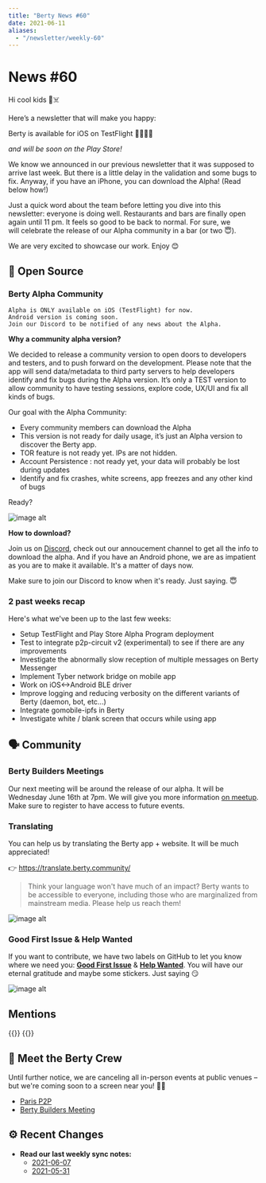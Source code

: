 ```yaml
---
title: "Berty News #60"
date: 2021-06-11
aliases:
  - "/newsletter/weekly-60"
---
```


# News #60

Hi cool kids 🏴☠️

Here’s a newsletter that will make you happy:

Berty is available for iOS on TestFlight 🤩🤩🤩🤩

_and will be soon on the Play Store!_ 


We know we announced in our previous newsletter that it was supposed to arrive last week. But there is a little delay in the validation and some bugs to fix. Anyway, if you have an iPhone, you can download the Alpha! (Read below how!)


Just a quick word about the team before letting you dive into this newsletter: everyone is doing well. Restaurants and bars are finally open again until 11 pm. It feels so good to be back to normal. For sure, we will celebrate the release of our Alpha community in a bar (or two 😇).

We are very excited to showcase our work. Enjoy 😊


## 🚀 Open Source

### Berty Alpha Community

    Alpha is ONLY available on iOS (TestFlight) for now.
    Android version is coming soon.
    Join our Discord to be notified of any news about the Alpha.

**Why a community alpha version?**

We decided to release a community version to open doors to developers and testers, and to push forward on the development. Please note that the app will send data/metadata to third party servers to help developers identify and fix bugs during the Alpha version. It’s only a TEST version to allow community to have testing sessions, explore code,  UX/UI and fix all kinds of bugs.

Our goal with the Alpha Community:
* Every community members can download the Alpha
* This version is not ready for daily usage, it’s just an Alpha version to discover the Berty app.
* TOR feature is not ready yet. IPs are not hidden.
* Account Persistence : not ready yet, your data will probably be lost during updates
* Identify and fix crashes, white screens, app freezes and any other kind of bugs

Ready?


![image alt](https://media.giphy.com/media/XHjniwBKPxhnykNYno/source.gif)

**How to download?**

Join us on [Discord](https://crpt.fyi/berty-discord), check out our annoucement channel to get all the info to download the alpha. And if you have an Android phone, we are as impatient as you are to make it available. It's a matter of days now.

Make sure to join our Discord to know when it's ready. Just saying. 😇



### 2 past weeks recap

Here's what we've been up to the last few weeks:
* Setup TestFlight and Play Store Alpha Program deployment
* Test to integrate p2p-circuit v2 (experimental) to see if there are any improvements
* Investigate the abnormally slow reception of multiple messages on Berty Messenger
* Implement Tyber network bridge on mobile app
* Work on iOS<->Android BLE driver
* Improve logging and reducing verbosity on the different variants of Berty (daemon, bot, etc...)
* Integrate gomobile-ipfs in Berty
* Investigate white / blank screen that occurs while using app



## 🗣️ Community


### Berty Builders Meetings

Our next meeting will be around the release of our alpha. It will be Wednesday June 16th at 7pm. We will give you more information [on meetup](https://www.meetup.com/berty-hq). Make sure to register to have access to future events.



### Translating

You can help us by translating the Berty app + website. It will be much appreciated!

👉 https://translate.berty.community/

> Think your language won't have much of an impact? Berty wants to be accessible to everyone, including those who are marginalized from mainstream media. Please help us reach them!

![image alt](https://media.giphy.com/media/26BRDvCpnEukGhmHC/giphy.gif)

### Good First Issue & Help Wanted

If you want to contribute, we have two labels on GitHub to let you know where we need you: [**Good First Issue**](https://github.com/issues?q=is%3Aissue+is%3Aopen+org%3Aberty+label%3A%22good+first+issue%22+sort%3Aupdated-desc) & [**Help Wanted**](https://github.com/issues?q=is%3Aissue+is%3Aopen+org%3Aberty+label%3A%22help+wanted%22+sort%3Aupdated-desc+). You will have our eternal gratitude and maybe some stickers. Just saying 😏

![image alt](https://media.giphy.com/media/14jQC2AONxNBHq/giphy.gif)

## Mentions


{{<tweet id="1400473248605802497">}}
{{<tweet id="1396832729874980870">}}



## 🎉 Meet the Berty Crew

Until further notice, we are canceling all in-person events at public venues – but we're coming soon to a screen near you! 🚧🚧

* [Paris P2P](https://p2p.paris/)
* [Berty Builders Meeting](https://www.meetup.com/berty-hq/)

## ⚙️ Recent Changes

* **Read our last weekly sync notes:**
    * [2021-06-07](https://github.com/berty/community/blob/master/meeting-notes/2021/Q2/2021-06-07--staff-team-weekly-sync.md)
    * [2021-05-31](https://github.com/berty/community/blob/master/meeting-notes/2021/Q2/2021-05-31--staff-team-weekly-sync.md)

